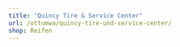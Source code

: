 ```yaml
---
title: "Quincy Tire & Service Center"
url: /ottumwa/quincy-tire-und-service-center/
shop: Reifen
---
```

